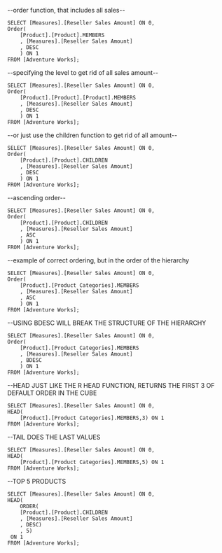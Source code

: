 
--order function, that includes all sales--

	SELECT [Measures].[Reseller Sales Amount] ON 0,
	Order(
		[Product].[Product].MEMBERS
		, [Measures].[Reseller Sales Amount]
		, DESC
		) ON 1
	FROM [Adventure Works];

--specifying the level to get rid of all sales amount--

	SELECT [Measures].[Reseller Sales Amount] ON 0,
	Order(
		[Product].[Product].[Product].MEMBERS
		, [Measures].[Reseller Sales Amount]
		, DESC
		) ON 1
	FROM [Adventure Works];

--or just use the children function to get rid of all amount--

	SELECT [Measures].[Reseller Sales Amount] ON 0,
	Order(
		[Product].[Product].CHILDREN
		, [Measures].[Reseller Sales Amount]
		, DESC
		) ON 1
	FROM [Adventure Works];

--ascending order--

	SELECT [Measures].[Reseller Sales Amount] ON 0,
	Order(
		[Product].[Product].CHILDREN
		, [Measures].[Reseller Sales Amount]
		, ASC
		) ON 1
	FROM [Adventure Works];

--example of correct ordering, but in the order of the hierarchy

	SELECT [Measures].[Reseller Sales Amount] ON 0,
	Order(
		[Product].[Product Categories].MEMBERS
		, [Measures].[Reseller Sales Amount]
		, ASC
		) ON 1
	FROM [Adventure Works];

--USING BDESC WILL BREAK THE STRUCTURE OF THE HIERARCHY

	SELECT [Measures].[Reseller Sales Amount] ON 0,
	Order(
		[Product].[Product Categories].MEMBERS
		, [Measures].[Reseller Sales Amount]
		, BDESC
		) ON 1
	FROM [Adventure Works];

--HEAD JUST LIKE THE R HEAD FUNCTION, RETURNS THE FIRST 3 OF DEFAULT ORDER IN THE CUBE

	SELECT [Measures].[Reseller Sales Amount] ON 0,
	HEAD(
		[Product].[Product Categories].MEMBERS,3) ON 1
	FROM [Adventure Works];


--TAIL DOES THE LAST VALUES

	SELECT [Measures].[Reseller Sales Amount] ON 0,
	HEAD(
		[Product].[Product Categories].MEMBERS,5) ON 1
	FROM [Adventure Works];

--TOP 5 PRODUCTS

	SELECT [Measures].[Reseller Sales Amount] ON 0,
	HEAD(
		ORDER(
		[Product].[Product].CHILDREN
		, [Measures].[Reseller Sales Amount]
		, DESC)
		, 5)
	 ON 1
	FROM [Adventure Works];

